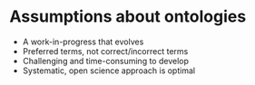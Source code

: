 # Assumptions about ontologies
* A work-in-progress that evolves
* Preferred terms, not correct/incorrect terms
* Challenging and time-consuming to develop
* Systematic, open science approach is optimal
